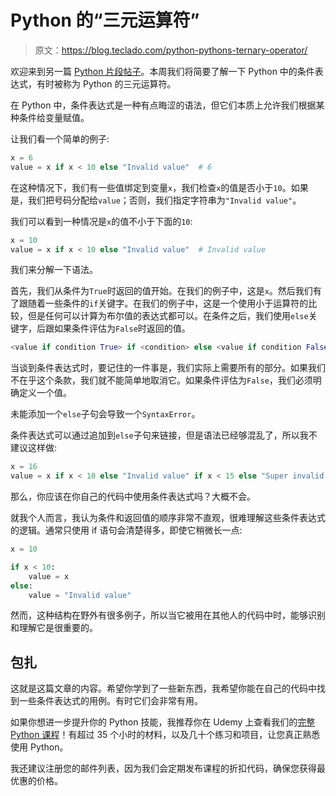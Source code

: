 # Python 的“三元运算符”

> 原文：<https://blog.teclado.com/python-pythons-ternary-operator/>

欢迎来到另一篇 [Python 片段帖子](https://blog.teclado.com/tag/python-snippets/)。本周我们将简要了解一下 Python 中的条件表达式，有时被称为 Python 的三元运算符。

在 Python 中，条件表达式是一种有点晦涩的语法，但它们本质上允许我们根据某种条件给变量赋值。

让我们看一个简单的例子:

```py
x = 6
value = x if x < 10 else "Invalid value"  # 6 
```

在这种情况下，我们有一些值绑定到变量`x`，我们检查`x`的值是否小于`10`。如果是，我们把号码分配给`value`；否则，我们指定字符串为`"Invalid value"`。

我们可以看到一种情况是`x`的值不小于下面的`10`:

```py
x = 10
value = x if x < 10 else "Invalid value"  # Invalid value 
```

我们来分解一下语法。

首先，我们从条件为`True`时返回的值开始。在我们的例子中，这是`x`。然后我们有了跟随着一些条件的`if`关键字。在我们的例子中，这是一个使用小于运算符的比较，但是任何可以计算为布尔值的表达式都可以。在条件之后，我们使用`else`关键字，后跟如果条件评估为`False`时返回的值。

```py
<value if condition True> if <condition> else <value if condition False> 
```

当谈到条件表达式时，要记住的一件事是，我们实际上需要所有的部分。如果我们不在乎这个条款，我们就不能简单地取消它。如果条件评估为`False`，我们必须明确定义一个值。

未能添加一个`else`子句会导致一个`SyntaxError`。

条件表达式可以通过追加到`else`子句来链接，但是语法已经够混乱了，所以我不建议这样做:

```py
x = 16
value = x if x < 10 else "Invalid value" if x < 15 else "Super invalid value" 
```

那么，你应该在你自己的代码中使用条件表达式吗？大概不会。

就我个人而言，我认为条件和返回值的顺序非常不直观，很难理解这些条件表达式的逻辑。通常只使用 if 语句会清楚得多，即使它稍微长一点:

```py
x = 10

if x < 10:
	value = x
else:
	value = "Invalid value" 
```

然而，这种结构在野外有很多例子，所以当它被用在其他人的代码中时，能够识别和理解它是很重要的。

## 包扎

这就是这篇文章的内容。希望你学到了一些新东西，我希望你能在自己的代码中找到一些条件表达式的用例。有时它们会非常有用。

如果你想进一步提升你的 Python 技能，我推荐你在 Udemy 上查看我们的[完整 Python 课程](https://www.udemy.com/the-complete-python-course/?couponCode=BLOGGER)！有超过 35 个小时的材料，以及几十个练习和项目，让您真正熟悉使用 Python。

我还建议注册您的邮件列表，因为我们会定期发布课程的折扣代码，确保您获得最优惠的价格。